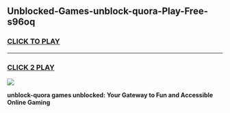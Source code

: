 
## Unblocked-Games-unblock-quora-Play-Free-s96oq
<h3>
<a href="https://premium76.site?title=unblock-quora&ref=21A">CLICK TO PLAY</a></h3>
<hr>

<h3>
<a href="https://premium76.site?title=unblock-quora&ref=21A">CLICK 2 PLAY</a>
  
</h3>

<a href="https://premium76.site?title=unblock-quora&ref=21A"><img src="https://clearcache.store/games.png"></a>


**unblock-quora games unblocked: Your Gateway to Fun and Accessible Online Gaming**
